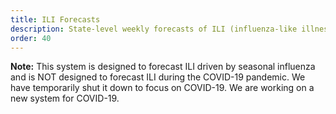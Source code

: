 ```yaml
---
title: ILI Forecasts
description: State-level weekly forecasts of ILI (influenza-like illness)
order: 40
---
```


**Note:** This system is designed to forecast ILI driven by seasonal
influenza and is NOT designed to forecast ILI during the COVID-19 pandemic. We
have temporarily shut it down to focus on COVID-19. We are working on
a new system for COVID-19.